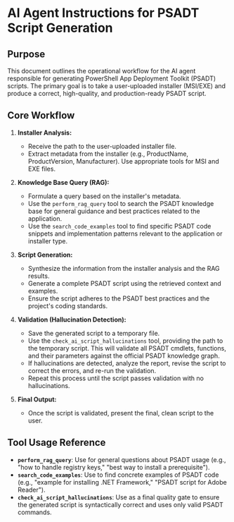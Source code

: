 # AI Agent Instructions for PSADT Script Generation

## Purpose
This document outlines the operational workflow for the AI agent responsible for generating PowerShell App Deployment Toolkit (PSADT) scripts. The primary goal is to take a user-uploaded installer (MSI/EXE) and produce a correct, high-quality, and production-ready PSADT script.

## Core Workflow

1.  **Installer Analysis:**
    *   Receive the path to the user-uploaded installer file.
    *   Extract metadata from the installer (e.g., ProductName, ProductVersion, Manufacturer). Use appropriate tools for MSI and EXE files.

2.  **Knowledge Base Query (RAG):**
    *   Formulate a query based on the installer's metadata.
    *   Use the `perform_rag_query` tool to search the PSADT knowledge base for general guidance and best practices related to the application.
    *   Use the `search_code_examples` tool to find specific PSADT code snippets and implementation patterns relevant to the application or installer type.

3.  **Script Generation:**
    *   Synthesize the information from the installer analysis and the RAG results.
    *   Generate a complete PSADT script using the retrieved context and examples.
    *   Ensure the script adheres to the PSADT best practices and the project's coding standards.

4.  **Validation (Hallucination Detection):**
    *   Save the generated script to a temporary file.
    *   Use the `check_ai_script_hallucinations` tool, providing the path to the temporary script. This will validate all PSADT cmdlets, functions, and their parameters against the official PSADT knowledge graph.
    *   If hallucinations are detected, analyze the report, revise the script to correct the errors, and re-run the validation.
    *   Repeat this process until the script passes validation with no hallucinations.

5.  **Final Output:**
    *   Once the script is validated, present the final, clean script to the user.

## Tool Usage Reference

*   **`perform_rag_query`**: Use for general questions about PSADT usage (e.g., "how to handle registry keys," "best way to install a prerequisite").
*   **`search_code_examples`**: Use to find concrete examples of PSADT code (e.g., "example for installing .NET Framework," "PSADT script for Adobe Reader").
*   **`check_ai_script_hallucinations`**: Use as a final quality gate to ensure the generated script is syntactically correct and uses only valid PSADT commands.
